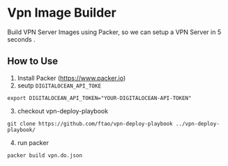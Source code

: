 # Vpn Image Builder

Build VPN Server Images using Packer, so we can setup a VPN Server in 5 seconds .

## How to Use 

1. Install Packer (https://www.packer.io)
2. seutp `DIGITALOCEAN_API_TOKE`
  ```
  export DIGITALOCEAN_API_TOKEN="YOUR-DIGITALOCEAN-API-TOKEN"
  ```
3. checkout vpn-deploy-playbook 
  ```
  git clone https://github.com/ftao/vpn-deploy-playbook ../vpn-deploy-playbook/
  ```
4. run packer 
  ```
  packer build vpn.do.json
  ```

